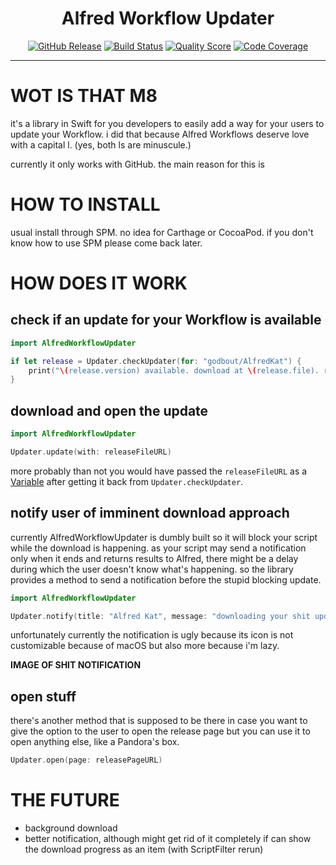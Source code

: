 <h1 align="center">Alfred Workflow Updater</h1>

<p align="center">
    <a href="https://github.com/godbout/AlfredWorkflowUpdater/releases"><img src="https://img.shields.io/github/release/godbout/AlfredWorkflowUpdater.svg" alt="GitHub Release"></a>
    <a href="https://github.com/godbout/AlfredWorkflowUpdater/actions"><img src="https://img.shields.io/github/workflow/status/godbout/AlfredWorkflowUpdater/tests%20and%20coverage" alt="Build Status"></a>
    <a href="https://app.codacy.com/gh/godbout/AlfredWorkflowUpdater"><img src="https://img.shields.io/codacy/grade/653415cfb541446f82e2f5dd84f56f16" alt="Quality Score"></a>
    <a href="https://codecov.io/gh/godbout/AlfredWorkflowUpdater"><img src="https://img.shields.io/codecov/c/gh/godbout/AlfredWorkflowUpdater" alt="Code Coverage"></a>
</p>

___

# WOT IS THAT M8

it's a library in Swift for you developers to easily add a way for your users to update your Workflow. i did that because Alfred Workflows deserve love with a capital l. (yes, both ls are minuscule.)

currently it only works with GitHub. the main reason for this is

# HOW TO INSTALL

usual install through SPM. no idea for Carthage or CocoaPod. if you don't know how to use SPM please come back later.

# HOW DOES IT WORK

## check if an update for your Workflow is available

```swift
import AlfredWorkflowUpdater

if let release = Updater.checkUpdater(for: "godbout/AlfredKat") {
    print("\(release.version) available. download at \(release.file). release page at \(release.page)")
}
```

## download and open the update

```swift
import AlfredWorkflowUpdater

Updater.update(with: releaseFileURL)
```

more probably than not you would have passed the `releaseFileURL` as a [Variable](https://www.alfredapp.com/help/workflows/inputs/script-filter/json/#variables) after getting it back from `Updater.checkUpdater`.

## notify user of imminent download approach

currently AlfredWorkflowUpdater is dumbly built so it will block your script while the download is happening. as your script may send a notification only when it ends and returns results to Alfred, there might be a delay during which the user doesn't know what's happening. so the library provides a method to send a notification before the stupid blocking update.

```swift
import AlfredWorkflowUpdater

Updater.notify(title: "Alfred Kat", message: "downloading your shit update...")
```

unfortunately currently the notification is ugly because its icon is not customizable because of macOS but also more because i'm lazy.

**IMAGE OF SHIT NOTIFICATION**

## open stuff

there's another method that is supposed to be there in case you want to give the option to the user to open the release page but you can use it to open anything else, like a Pandora's box. 

```swift
Updater.open(page: releasePageURL)
```

# THE FUTURE

* background download
* better notification, although might get rid of it completely if can show the download progress as an item (with ScriptFilter rerun) 
